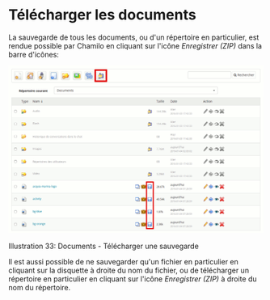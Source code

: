 # Télécharger les documents

La sauvegarde de tous les documents, ou d'un répertoire en particulier, est rendue possible par Chamilo en cliquant sur l'icône _Enregistrer \(ZIP\)_ dans la barre d'icônes:

![](../../.gitbook/assets/graficos24%20%287%29.png)

Illustration 33: Documents - Télécharger une sauvegarde

Il est aussi possible de ne sauvegarder qu'un fichier en particulier en cliquant sur la disquette à droite du nom du fichier, ou de télécharger un répertoire en particulier en cliquant sur l'icône _Enregistrer \(ZIP\)_ à droite du nom du répertoire.

